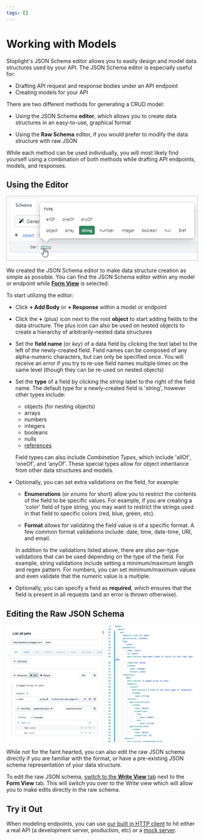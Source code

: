 ```yaml
---
tags: []
---
```


# Working with Models

Stoplight's JSON Schema editor allows you to easily design and model data structures
used by your API. The JSON Schema editor is especially useful for:

- Drafting API request and response bodies under an API endpoint
- Creating models for your API

There are two different methods for generating a CRUD model:

- Using the JSON Schema **editor**, which allows you to create data structures
  in an easy-to-use, graphical format

- Using the **Raw Schema** editor, if you would prefer to modify the data
  structure with raw JSON

While each method can be used individually, you will most likely find yourself
using a combination of both methods while drafting API endpoints, models, and
responses.

## Using the Editor

![JSON Schema Editor](../../assets/images/crud-builder.png)

We created the JSON Schema editor to make data structure creation as simple as
possible. You can find the JSON Schema editor within any model or endpoint while [**Form View**](../ui-overview.md) is selected.

To start utilizing the editor:

- Click **+ Add Body** or **+ Response** within a model or endpoint

- Click the **+** (plus) icon next to the root **object** to start adding fields
  to the data structure. The plus icon can also be used on nested objects to
  create a hierarchy of arbitrarily-nested data structures

- Set the **field name** (or _key_) of a data field by clicking the text label
  to the left of the newly-created field. Field names can be composed of any
  alpha-numeric characters, but can only be specified once. You will receive an
  error if you try to re-use field names multiple times on the same level
  (though they can be re-used on nested objects)

- Set the **type** of a field by clicking the _string_ label to the right of
  the field name. The default type for a newly-created field is 'string',
  however other types include:

  - objects (for nesting objects)
  - arrays
  - numbers
  - integers
  - booleans
  - nulls
  - [references](07-using-references.md)

  Field types can also include _Combination Types_, which include 'allOf',
  'oneOf', and 'anyOf'. These special types allow for object inheritance from
  other data structures and models.

- Optionally, you can set extra validations on the field, for example:

  - **Enumerations** (or _enums_ for short) allow you to restrict the contents
    of the field to be specific values. For example, if you are creating a
    'color' field of type string, you may want to restrict the strings used in
    that field to specific colors (red, blue, green, etc).

  - **Format** allows for validating the field value is of a specific format. A
    few common format validations include: date, time, date-time, URI, and
    email.

  In addition to the validations listed above, there are also per-type
  validations that can be used depending on the type of the field. For example,
  string validations include setting a minimum/maximum length and regex pattern.
  For numbers, you can set minimum/maximum values and even validate that the
  numeric value is a multiple.

- Optionally, you can specify a field as **required**, which ensures that the
  field is present in all requests (and an error is thrown otherwise).

## Editing the Raw JSON Schema

![Write View](../../assets/images/write-view.png)

While not for the faint hearted, you can also edit the raw JSON schema directly
if you are familiar with the format, or have a pre-existing JSON schema
representation of your data structure.

To edit the raw JSON schema, [switch to the **Write View** tab](../ui-overview.md) next to the **Form View**
tab. This will switch you over to the Write view which will allow you to make edits directly in the raw schema.

## Try it Out

When modeling endpoints, you can use [our built in HTTP client](./05-request-maker.md) to hit either a real API (a development server, production, etc) or a [mock server](./06-mock-servers.md).
